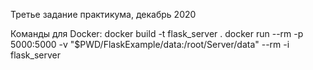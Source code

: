 Третье задание практикума, декабрь 2020

Команды для Docker:
	docker build -t flask_server .
	docker run --rm -p 5000:5000 -v "$PWD/FlaskExample/data:/root/Server/data" --rm -i flask_server

